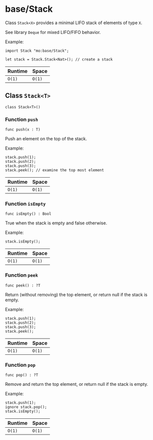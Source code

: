 # base/Stack
Class `Stack<X>` provides a minimal LIFO stack of elements of type `X`.

See library `Deque` for mixed LIFO/FIFO behavior.

Example:
```motoko name=initialize
import Stack "mo:base/Stack";

let stack = Stack.Stack<Nat>(); // create a stack
```
| Runtime   | Space     |
|-----------|-----------|
| `O(1)` | `O(1)` |

## Class `Stack<T>`

``` motoko no-repl
class Stack<T>()
```


### Function `push`
``` motoko no-repl
func push(x : T)
```

Push an element on the top of the stack.

Example:
```motoko include=initialize
stack.push(1);
stack.push(2);
stack.push(3);
stack.peek(); // examine the top most element
```
| Runtime   | Space     |
|-----------|-----------|
| `O(1)` | `O(1)` |


### Function `isEmpty`
``` motoko no-repl
func isEmpty() : Bool
```

True when the stack is empty and false otherwise.

Example:
```motoko include=initialize
stack.isEmpty();
```

| Runtime   | Space     |
|-----------|-----------|
| `O(1)` | `O(1)` |


### Function `peek`
``` motoko no-repl
func peek() : ?T
```

Return (without removing) the top element, or return null if the stack is empty.

Example:
```motoko include=initialize
stack.push(1);
stack.push(2);
stack.push(3);
stack.peek();
```

| Runtime   | Space     |
|-----------|-----------|
| `O(1)` | `O(1)` |


### Function `pop`
``` motoko no-repl
func pop() : ?T
```

Remove and return the top element, or return null if the stack is empty.

Example:
```motoko include=initialize
stack.push(1);
ignore stack.pop();
stack.isEmpty();
```

| Runtime   | Space     |
|-----------|-----------|
| `O(1)` | `O(1)` |
